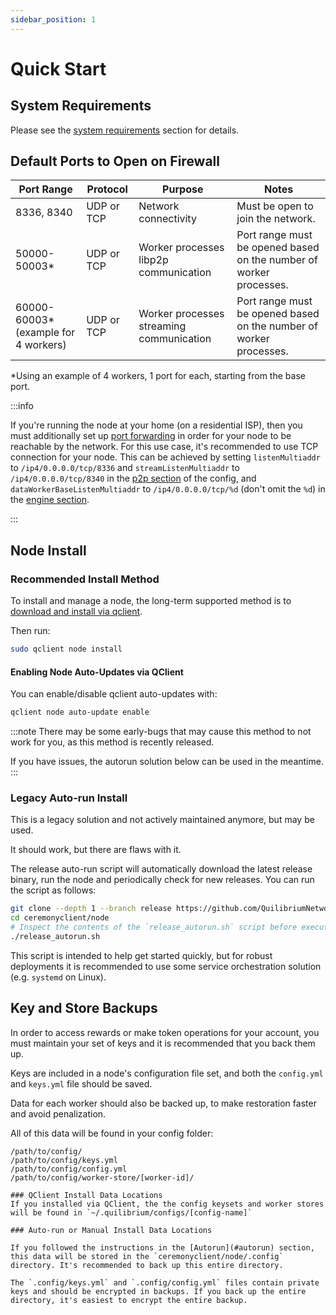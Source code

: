 ```yaml
---
sidebar_position: 1
---
```


# Quick Start

## System Requirements

Please see the [system requirements](/docs/run-node/system-requirements) section for details.

## Default Ports to Open on Firewall

| **Port Range**       | **Protocol** | **Purpose**                          | **Notes**                                                                 |
|----------------------|--------------|--------------------------------------|---------------------------------------------------------------------------|
| 8336, 8340           | UDP or TCP   | Network connectivity                | Must be open to join the network.                                        |
| 50000-50003* | UDP or TCP   | Worker processes libp2p communication      | Port range must be opened based on the number of worker processes. |
| 60000-60003* (example for 4 workers) | UDP or TCP   | Worker processes streaming communication      | Port range must be opened based on the number of worker processes. |

*Using an example of 4 workers, 1 port for each, starting from the base port.

:::info

If you're running the node at your home (on a residential ISP), then you must additionally set up [port forwarding](https://portforward.com/router.htm) in order for your node to be reachable by the network.
For this use case, it's recommended to use TCP connection for your node.
This can be achieved by setting `listenMultiaddr` to `/ip4/0.0.0.0/tcp/8336` and `streamListenMultiaddr` to `/ip4/0.0.0.0/tcp/8340` in the [p2p section](/docs/run-node/advanced-configuration#peer-to-peer-networking-section) of the config, and `dataWorkerBaseListenMultiaddr` to `/ip4/0.0.0.0/tcp/%d` (don't omit the `%d`) in the [engine section](/docs/run-node/advanced-configuration#engine-section).

:::

## Node Install

### Recommended Install Method
To install and manage a node, the long-term supported method is to [download and install via qclient](/docs/run-node/qclient/setup#scripted-installation).

Then run:
```bash
sudo qclient node install
```

#### Enabling Node Auto-Updates via QClient
You can enable/disable qclient auto-updates with:
```bash
qclient node auto-update enable
```

:::note
There may be some early-bugs that may cause this method to not work for you, as this method is recently released.

If you have issues, the autorun solution below can be used in the meantime.
:::

### Legacy Auto-run Install
This is a legacy solution and not actively maintained anymore, but may be used.

It should work, but there are flaws with it.

The release auto-run script will automatically download the latest release binary, run the node and periodically check for new releases. You can run the script as follows:

```bash
git clone --depth 1 --branch release https://github.com/QuilibriumNetwork/ceremonyclient.git
cd ceremonyclient/node
# Inspect the contents of the `release_autorun.sh` script before executing it
./release_autorun.sh
```

This script is intended to help get started quickly, but for robust deployments it is recommended to use some service orchestration solution (e.g. `systemd` on Linux).

## Key and Store Backups

In order to access rewards or make token operations for your account, you must maintain your set of keys and it is recommended that you back them up.

Keys are included in a node's configuration file set, and both the `config.yml` and `keys.yml` file should be saved.

Data for each worker should also be backed up, to make restoration faster and avoid penalization.

All of this data will be found in your config folder:

```
/path/to/config/
/path/to/config/keys.yml
/path/to/config/config.yml
/path/to/config/worker-store/[worker-id]/

### QClient Install Data Locations
If you installed via QClient, the the config keysets and worker stores will be found in `~/.quilibrium/configs/[config-name]`

### Auto-run or Manual Install Data Locations

If you followed the instructions in the [Autorun](#autorun) section, this data will be stored in the `ceremonyclient/node/.config` directory. It's recommended to back up this entire directory. 

The `.config/keys.yml` and `.config/config.yml` files contain private keys and should be encrypted in backups. If you back up the entire directory, it's easiest to encrypt the entire backup.




